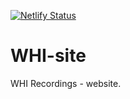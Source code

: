 [![Netlify Status](https://api.netlify.com/api/v1/badges/fb3965aa-d6e9-49aa-99e1-25df2fbf7ef4/deploy-status)](https://app.netlify.com/sites/whirecordings/deploys)

# WHI-site
WHI Recordings - website.
